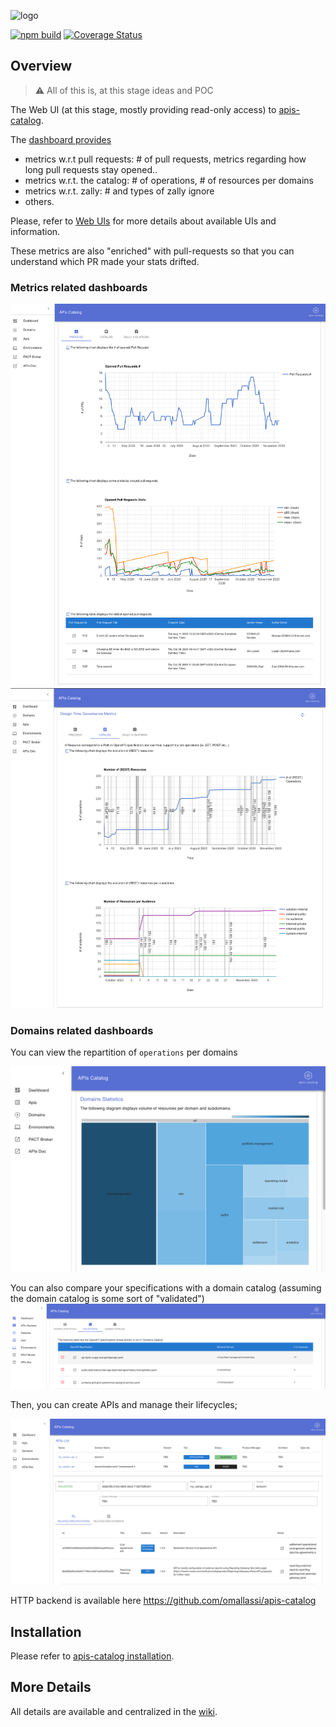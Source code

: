 ![logo](https://raw.githubusercontent.com/wiki/omallassi/apis-catalog/assets/logo.png)

[![npm build](https://github.com/omallassi/apis-catalog-web/actions/workflows/actions.yml/badge.svg)](https://github.com/omallassi/apis-catalog-web/actions/workflows/actions.yml) [![Coverage Status](https://coveralls.io/repos/github/omallassi/apis-catalog-web/badge.svg?branch=master)](https://coveralls.io/github/omallassi/apis-catalog-web?branch=master)

## Overview 
> :warning: All of this is, at this stage ideas and POC

The Web UI (at this stage, mostly providing read-only access) to [apis-catalog](https://github.com/omallassi/apis-catalog/). 

The [dashboard provides](https://github.com/omallassi/apis-catalog/wiki/stats-overview)

* metrics w.r.t pull requests: # of pull requests, metrics regarding how long pull requests stay opened..
* metrics w.r.t. the catalog: # of operations, # of resources per domains
* metrics w.r.t. zally: # and types of zally ignore
* others. 

Please, refer to [Web UIs](https://github.com/omallassi/apis-catalog/wiki/Web-UI-Overview) for more details about available UIs and information.

These metrics are also "enriched" with pull-requests so that you can understand which PR made your stats drifted. 

### Metrics related dashboards

![screenshot](img/dashboard.png)
![screenshot](img/dashboard_2.png)

### Domains related dashboards 

You can view the repartition of `operations` per domains

![screenshot](img/screen-treemap.png)

You can also compare your specifications with a domain catalog (assuming the domain catalog is some sort of "validated")
![screenshot](img/screen-domains-violations.png)

Then, you can create APIs and manage their lifecycles; 

![screenshot](img/screen.png)

HTTP backend is available here https://github.com/omallassi/apis-catalog


## Installation 

Please refer to [apis-catalog installation](https://github.com/omallassi/apis-catalog/wiki/installation). 


## More Details
All details are available and centralized in the [wiki](https://github.com/omallassi/apis-catalog/wiki).
